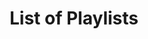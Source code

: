 ---
layout: index
title: List of Playlists
playlists: [
    three-piece1,
    three-piece2,
    the-experiment,
    the-prototype,
    the-chill,
    the-house,
]
---